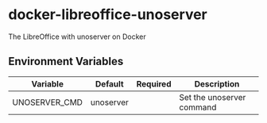 # docker-libreoffice-unoserver

The LibreOffice with unoserver on Docker

## Environment Variables

| Variable      | Default   | Required | Description               |
| ------------- | --------- | -------- | ------------------------- |
| UNOSERVER_CMD | unoserver |          | Set the unoserver command |
